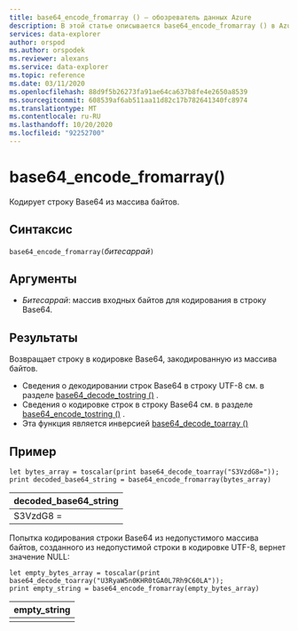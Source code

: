 ```yaml
---
title: base64_encode_fromarray () — обозреватель данных Azure
description: В этой статье описывается base64_encode_fromarray () в Azure обозреватель данных.
services: data-explorer
author: orspod
ms.author: orspodek
ms.reviewer: alexans
ms.service: data-explorer
ms.topic: reference
ms.date: 03/11/2020
ms.openlocfilehash: 88d9f5b26273fa91ae64ca637b8fe4e2650a8539
ms.sourcegitcommit: 608539af6ab511aa11d82c17b782641340fc8974
ms.translationtype: MT
ms.contentlocale: ru-RU
ms.lasthandoff: 10/20/2020
ms.locfileid: "92252700"
---
```

# <a name="base64_encode_fromarray"></a>base64_encode_fromarray()

Кодирует строку Base64 из массива байтов.

## <a name="syntax"></a>Синтаксис

`base64_encode_fromarray(`*битесаррай*`)`

## <a name="arguments"></a>Аргументы

* *Битесаррай*: массив входных байтов для кодирования в строку Base64.

## <a name="returns"></a>Результаты

Возвращает строку в кодировке Base64, закодированную из массива байтов.

* Сведения о декодировании строк Base64 в строку UTF-8 см. в разделе [base64_decode_tostring ()](base64_decode_tostringfunction.md) .
* Сведения о кодировке строк в строку Base64 см. в разделе [base64_encode_tostring ()](base64_encode_tostringfunction.md) .
* Эта функция является инверсией [base64_decode_toarray ()](base64_decode_toarrayfunction.md)

## <a name="example"></a>Пример

<!-- csl: https://help.kusto.windows.net/Samples -->
```kusto
let bytes_array = toscalar(print base64_decode_toarray("S3VzdG8="));
print decoded_base64_string = base64_encode_fromarray(bytes_array)
```

|decoded_base64_string|
|---|
|S3VzdG8 =|


Попытка кодирования строки Base64 из недопустимого массива байтов, созданного из недопустимой строки в кодировке UTF-8, вернет значение NULL:

<!-- csl: https://help.kusto.windows.net/Samples -->
```kusto
let empty_bytes_array = toscalar(print base64_decode_toarray("U3RyaW5n0KHR0tGA0L7Rh9C60LA"));
print empty_string = base64_encode_fromarray(empty_bytes_array)
```

|empty_string|
|---|
||
